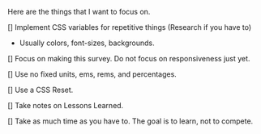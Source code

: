 Here are the things that I want to focus on.

[] Implement CSS variables for repetitive things (Research if you have to)
  - Usually colors, font-sizes, backgrounds.

[] Focus on making this survey. Do not focus on responsiveness just yet.

[] Use no fixed units, ems, rems, and percentages.

[] Use a CSS Reset.

[] Take notes on Lessons Learned.

[] Take as much time as you have to. The goal is to learn, not to compete.